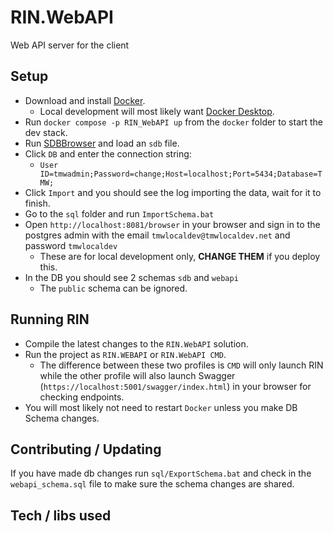 # RIN.WebAPI
Web API server for the client

## Setup
* Download and install [Docker](https://www.docker.com/get-started).
    * Local development will most likely want [Docker Desktop](https://hub.docker.com/editions/community/docker-ce-desktop-windows).
* Run `docker compose -p RIN_WebAPI up` from the `docker` folder to start the dev stack.
* Run [SDBBrowser](https://github.com/themeldingwars/SDBrowser) and load an `sdb` file.
* Click `DB` and enter the connection string:
    * `User ID=tmwadmin;Password=change;Host=localhost;Port=5434;Database=TMW;`
* Click `Import` and you should see the log importing the data, wait for it to finish.
* Go to the `sql` folder and run `ImportSchema.bat`
* Open `http://localhost:8081/browser` in your browser and sign in to the postgres admin with the email `tmwlocaldev@tmwlocaldev.net` and password `tmwlocaldev`
    * These are for local development only, **CHANGE THEM** if you deploy this.
* In the DB you should see 2 schemas `sdb` and `webapi`
    * The `public` schema can be ignored.

## Running RIN
* Compile the latest changes to the `RIN.WebAPI` solution.
* Run the project as `RIN.WEBAPI` or `RIN.WebAPI CMD`.
    * The difference between these two profiles is `CMD` will only launch RIN while the other profile will also launch Swagger (`https://localhost:5001/swagger/index.html`) in your browser for checking endpoints.
* You will most likely not need to restart `Docker` unless you make DB Schema changes.

## Contributing / Updating
If you have made db changes run `sql/ExportSchema.bat` and check in the `webapi_schema.sql` file to make sure the schema changes are shared.

## Tech / libs used
